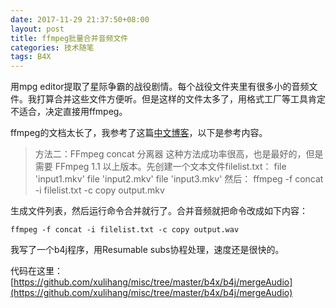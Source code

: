 ```yaml
---
date: 2017-11-29 21:37:50+08:00
layout: post
title: ffmpeg批量合并音频文件
categories: 技术随笔
tags: B4X
---
```


用mpg editor提取了星际争霸的战役剧情。每个战役文件夹里有很多小的音频文件。我打算合并这些文件方便听。但是这样的文件太多了，用格式工厂等工具肯定不适合，决定直接用ffmpeg。

ffmpeg的文档太长了，我参考了这篇[中文博客](http://blog.csdn.net/u012587637/article/details/51670975)，以下是参考内容。

>方法二：FFmpeg concat 分离器
>这种方法成功率很高，也是最好的，但是需要 FFmpeg 1.1 以上版本。先创建一个文本文件filelist.txt：
>file 'input1.mkv'
>file 'input2.mkv'
>file 'input3.mkv'
>然后：
>ffmpeg -f concat -i filelist.txt -c copy output.mkv

生成文件列表，然后运行命令合并就行了。合并音频就把命令改成如下内容：

`ffmpeg -f concat -i filelist.txt -c copy output.wav`

我写了一个b4j程序，用Resumable subs协程处理，速度还是很快的。

代码在这里：[https://github.com/xulihang/misc/tree/master/b4x/b4j/mergeAudio](https://github.com/xulihang/misc/tree/master/b4x/b4j/mergeAudio)
  